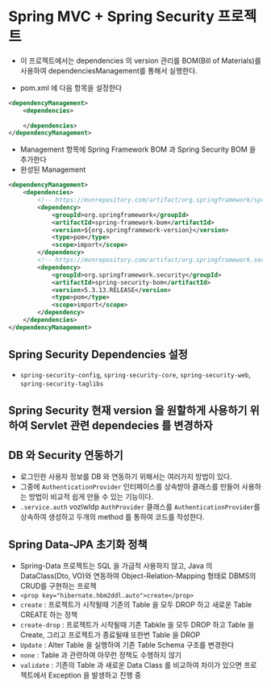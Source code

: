 # Spring MVC + Spring Security 프로젝트
* 이 프로젝트에서는 dependencies 의 version 관리를 BOM(Bill of Materials)를 사용하여 dependenciesManagement를 통해서 실행한다.

- pom.xml 에 다음 항목을 설정한다
```xml
<dependencyManagement>
	<dependencies>
	
	</dependencies>
</dependencyManagement>
```
- Management 항목에 Spring Framework BOM 과 Spring Security BOM 을 추가한다
- 완성된 Management
```xml
<dependencyManagement>
	<dependencies>
		<!-- https://mvnrepository.com/artifact/org.springframework/spring-framework-bom -->
		<dependency>
			<groupId>org.springframework</groupId>
			<artifactId>spring-framework-bom</artifactId>
			<version>${org.springframework-version}</version>
			<type>pom</type>
			<scope>import</scope>
		</dependency>
		<!-- https://mvnrepository.com/artifact/org.springframework.security/spring-security-bom -->
		<dependency>
			<groupId>org.springframework.security</groupId>
			<artifactId>spring-security-bom</artifactId>
			<version>5.3.13.RELEASE</version>
			<type>pom</type>
			<scope>import</scope>
		</dependency>
	</dependencies>
</dependencyManagement>
```	

## Spring Security Dependencies 설정
- `spring-security-config`, `spring-security-core`, `spring-security-web`, `spring-security-taglibs`

## Spring Security 현재 version 을 원할하게 사용하기 위하여 Servlet 관련 dependecies 를 변경하자

## DB 와 Security 연동하기
- 로그인한 사용자 정보를 DB 와 연동하기 위해서는 여러가지 방법이 있다.
- 그중에 `AuthenticationProvider` 인터페이스를 상속받아 클래스를 만들어 사용하는 방법이 비교적 쉽게 만들 수 있는 기능이다.
- `.service.auth` vozlwldp `AuthProvider` 클래스를 `AuthenticationProvider`를 상속하여 생성하고 두개의 method 를 통하여 코드를 작성한다.

## Spring Data-JPA 초기화 정책
- Spring-Data 프로젝트는 SQL 을 가급적 사용하지 않고, Java 의  DataClass(Dto, VO)와 연동하여 Object-Relation-Mapping 형태로 DBMS의 CRUD를 구현하는 프로젝
- `<prop key="hibernate.hbm2ddl.auto">create</prop>`
- `create` : 프로젝트가 시작될때 기존의 Table 을 모두 DROP 하고 새로운 Table CREATE 하는 정책
- `create-drop` : 프로젝트가 시작될때 기존 Tabkle 을 모두 DROP 하고 Table 을 Create, 그리고 프로젝트가 종료될때 또한번 Table 을 DROP
- `Update` : Alter Table 을 실행하여 기존 Table Schema 구조를 변경한다
- `none` : Table 과 관련하여 아무런 정책도 수행하지 않기
- `validate` : 기존의 Table 과 새로운 Data Class 를 비교하여 차이가 있으면 프로젝트에서 Exception 을 발생하고 진행 중
